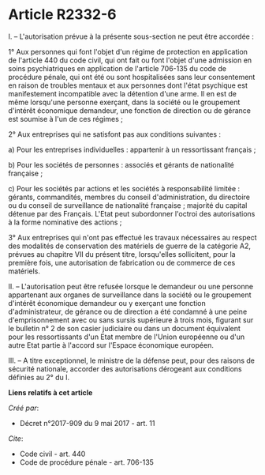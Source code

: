 # Article R2332-6

I. – L'autorisation prévue à la présente sous-section ne peut être accordée :

1° Aux personnes qui font l'objet d'un régime de protection en application de l'article 440 du code civil, qui ont fait ou
font l'objet d'une admission en soins psychiatriques en application de l'article 706-135 du code de procédure pénale, qui ont
été ou sont hospitalisées sans leur consentement en raison de troubles mentaux et aux personnes dont l'état psychique est
manifestement incompatible avec la détention d'une arme. Il en est de même lorsqu'une personne exerçant, dans la société ou
le groupement d'intérêt économique demandeur, une fonction de direction ou de gérance est soumise à l'un de ces régimes ;

2° Aux entreprises qui ne satisfont pas aux conditions suivantes :

a) Pour les entreprises individuelles : appartenir à un ressortissant français ;

b) Pour les sociétés de personnes : associés et gérants de nationalité française ;

c) Pour les sociétés par actions et les sociétés à responsabilité limitée : gérants, commandités, membres du conseil
d'administration, du directoire ou du conseil de surveillance de nationalité française ; majorité du capital détenue par des
Français. L'Etat peut subordonner l'octroi des autorisations à la forme nominative des actions ;

3° Aux entreprises qui n'ont pas effectué les travaux nécessaires au respect des modalités de conservation des matériels de
guerre de la catégorie A2, prévues au chapitre VII du présent titre, lorsqu'elles sollicitent, pour la première fois, une
autorisation de fabrication ou de commerce de ces matériels.

II. – L'autorisation peut être refusée lorsque le demandeur ou une personne appartenant aux organes de surveillance dans la
société ou le groupement d'intérêt économique demandeur ou y exerçant une fonction d'administrateur, de gérance ou de
direction a été condamné à une peine d'emprisonnement avec ou sans sursis supérieure à trois mois, figurant sur le bulletin
n° 2 de son casier judiciaire ou dans un document équivalent pour les ressortissants d'un Etat membre de l'Union européenne
ou d'un autre Etat partie à l'accord sur l'Espace économique européen.

III. – A titre exceptionnel, le ministre de la défense peut, pour des raisons de sécurité nationale, accorder des
autorisations dérogeant aux conditions définies au 2° du I.

**Liens relatifs à cet article**

_Créé par_:

  - Décret n°2017-909 du 9 mai 2017 - art. 11

_Cite_:

  - Code civil - art. 440
  - Code de procédure pénale - art. 706-135
